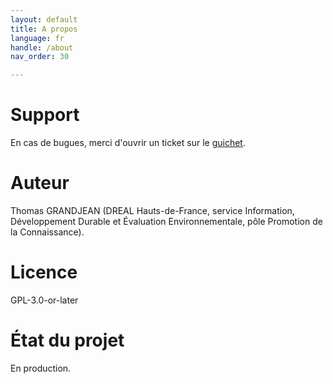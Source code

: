 ```yaml
---
layout: default
title: A propos
language: fr
handle: /about
nav_order: 30

---
```


# Support

En cas de bugues, merci d'ouvrir un ticket sur le [guichet](https://github.com/tgrandje/cl-hubeau/issues).

# Auteur

Thomas GRANDJEAN (DREAL Hauts-de-France, service Information, Développement Durable et Évaluation Environnementale, pôle Promotion de la Connaissance).

# Licence

GPL-3.0-or-later

# État du projet

En production.